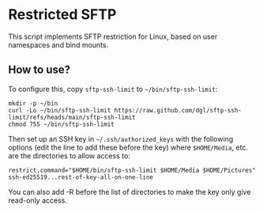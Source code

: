 # Restricted SFTP

This script implements SFTP restriction for Linux, based on user namespaces and bind mounts.

## How to use?

To configure this, copy `sftp-ssh-limit` to `~/bin/sftp-ssh-limit`:

```console
mkdir -p ~/bin
curl -Lo ~/bin/sftp-ssh-limit https://raw.github.com/dgl/sftp-ssh-limit/refs/heads/main/sftp-ssh-limit
chmod 755 ~/bin/sftp-ssh-limit
```

Then set up an SSH key in `~/.ssh/authorized_keys` with the following options
(edit the line to add these before the key) where `$HOME/Media`, etc. are the
directories to allow access to:

```
restrict,command="$HOME/bin/sftp-ssh-limit $HOME/Media $HOME/Pictures" ssh-ed25519...rest-of-key-all-on-one-line
```

You can also add -R before the list of directories to make the key only give read-only access.
